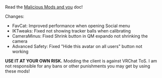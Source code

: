 Read the [Malicious Mods and you](https://github.com/knah/VRCMods/blob/master/Malicious-Mods.md) doc!

Changes:
 * FavCat: Improved performance when opening Social menu
 * IKTweaks: Fixed not showing tracker balls when calibrating
 * CameraMinus: Fixed Shrink button in QM expando not shrinking the camera
 * Advanced Safety: Fixed "Hide this avatar on all users" button not working 


**USE IT AT YOUR OWN RISK.** Modding the client is against VRChat ToS. I am not responsible for any bans or other punishments you may get by using these mods!